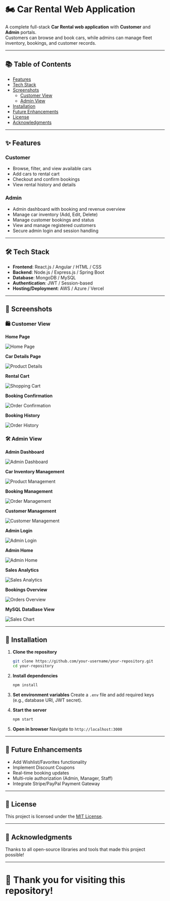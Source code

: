 # 🏍️ Car Rental Web Application

A complete full-stack **Car Rental web application** with **Customer** and **Admin** portals.  
Customers can browse and book cars, while admins can manage fleet inventory, bookings, and customer records.

---

## 📚 Table of Contents
- [Features](#features)
- [Tech Stack](#tech-stack)
- [Screenshots](#screenshots)
  - [Customer View](#customer-view)
  - [Admin View](#admin-view)
- [Installation](#installation)
- [Future Enhancements](#future-enhancements)
- [License](#license)
- [Acknowledgments](#acknowledgments)

---

## ✨ Features

### Customer
- Browse, filter, and view available cars
- Add cars to rental cart
- Checkout and confirm bookings
- View rental history and details

### Admin
- Admin dashboard with booking and revenue overview
- Manage car inventory (Add, Edit, Delete)
- Manage customer bookings and status
- View and manage registered customers
- Secure admin login and session handling

---

## 🛠️ Tech Stack
- **Frontend**: React.js / Angular / HTML / CSS
- **Backend**: Node.js / Express.js / Spring Boot
- **Database**: MongoDB / MySQL
- **Authentication**: JWT / Session-based
- **Hosting/Deployment**: AWS / Azure / Vercel

---

## 📸 Screenshots

### 🛍️ Customer View

**Home Page**

![Home Page](https://github.com/user-attachments/assets/7fa401dc-85af-424a-a280-c9c4fd1445f3)

**Car Details Page**

![Product Details](https://github.com/user-attachments/assets/7c4b5ed0-c0ad-4aec-885e-4a68bbbad675)

**Rental Cart**

![Shopping Cart](https://github.com/user-attachments/assets/57e0e789-1c97-4b1f-a570-f6817982fff1)

**Booking Confirmation**

![Order Confirmation](https://github.com/user-attachments/assets/35d6049f-7355-4ea9-8489-6bd02200125e)

**Booking History**

![Order History](https://github.com/user-attachments/assets/8a582f48-cad1-44d8-aad5-e514c159121c)

### 🛠️ Admin View

**Admin Dashboard**

![Admin Dashboard](https://github.com/user-attachments/assets/ac05f958-67a2-4709-a636-ea8fcfc3c688)

**Car Inventory Management**

![Product Management](https://github.com/user-attachments/assets/54782bd5-3d73-4234-9f27-6c37364e2cb4)

**Booking Management**

![Order Management](https://github.com/user-attachments/assets/e0baa54b-2ba6-4c89-aa39-3e73bec3e49c)

**Customer Management**

![Customer Management](https://github.com/user-attachments/assets/42cd53d0-1b00-472f-9603-8b722a558d9c)

**Admin Login**

![Admin Login](https://github.com/user-attachments/assets/039ac5e9-fb5e-4866-ac87-47545ed92f50)

**Admin Home**

![Admin Home](https://github.com/user-attachments/assets/50259d0d-7f68-4194-b5dc-ee69f5c79af3)

**Sales Analytics**

![Sales Analytics](https://github.com/user-attachments/assets/bcc86a3c-9068-49ed-bf7f-e98832551e03)

**Bookings Overview**

![Orders Overview](https://github.com/user-attachments/assets/d6c4fe37-dabf-4907-b02f-38767c2c4415)

**MySQL DataBase View**

![Sales Chart](https://github.com/user-attachments/assets/55190354-06c2-4c46-b75a-897ebaa4069f)

---

## 🧹 Installation

1. **Clone the repository**
   ```bash
   git clone https://github.com/your-username/your-repository.git
   cd your-repository
   ```

2. **Install dependencies**
   ```bash
   npm install
   ```

3. **Set environment variables**
   Create a `.env` file and add required keys (e.g., database URI, JWT secret).

4. **Start the server**
   ```bash
   npm start
   ```

5. **Open in browser**
   Navigate to `http://localhost:3000`

---

## 🚀 Future Enhancements
- Add Wishlist/Favorites functionality
- Implement Discount Coupons
- Real-time booking updates
- Multi-role authorization (Admin, Manager, Staff)
- Integrate Stripe/PayPal Payment Gateway

---

## 📄 License
This project is licensed under the [MIT License](LICENSE).

---

## 🙏 Acknowledgments
Thanks to all open-source libraries and tools that made this project possible!

---

# 🚀 Thank you for visiting this repository!

